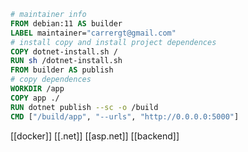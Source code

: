 ```dockerfile
# maintainer info
FROM debian:11 AS builder
LABEL maintainer="carrergt@gmail.com"
# install copy and install project dependences
COPY dotnet-install.sh /
RUN sh /dotnet-install.sh
FROM builder AS publish
# copy dependences
WORKDIR /app
COPY app ./
RUN dotnet publish --sc -o /build
CMD ["/build/app", "--urls", "http://0.0.0.0:5000"]
```

[[docker]]
[[.net]]
[[asp.net]]
[[backend]]
